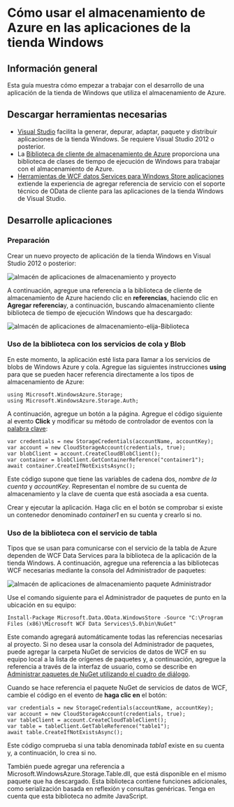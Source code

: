 <properties
    pageTitle="Usar el almacenamiento de Azure en las aplicaciones de la tienda Windows | Microsoft Azure"
    description="Obtenga información sobre cómo crear una aplicación de la tienda de Windows que usa almacenamiento de blobs de Windows Azure, cola, tabla o archivo."
    services="storage"
    documentationCenter=""
    authors="tamram"
    manager="carmonm"
    editor="tysonn"/>

<tags
    ms.service="storage"
    ms.workload="storage"
    ms.tgt_pltfrm="mobile-windows-store"
    ms.devlang="dotnet"
    ms.topic="article"
    ms.date="10/18/2016"
    ms.author="tamram"/>
    
# <a name="how-to-use-azure-storage-in-windows-store-apps"></a>Cómo usar el almacenamiento de Azure en las aplicaciones de la tienda Windows

## <a name="overview"></a>Información general

Esta guía muestra cómo empezar a trabajar con el desarrollo de una aplicación de la tienda de Windows que utiliza el almacenamiento de Azure.

## <a name="download-required-tools"></a>Descargar herramientas necesarias

- [Visual Studio](https://www.visualstudio.com/en-us/visual-studio-homepage-vs.aspx) facilita la generar, depurar, adaptar, paquete y distribuir aplicaciones de la tienda Windows. Se requiere Visual Studio 2012 o posterior.
- La [Biblioteca de cliente de almacenamiento de Azure](https://www.nuget.org/packages/WindowsAzure.Storage) proporciona una biblioteca de clases de tiempo de ejecución de Windows para trabajar con el almacenamiento de Azure.
- [Herramientas de WCF datos Services para Windows Store aplicaciones](http://www.microsoft.com/download/details.aspx?id=30714) extiende la experiencia de agregar referencia de servicio con el soporte técnico de OData de cliente para las aplicaciones de la tienda Windows de Visual Studio.

## <a name="develop-apps"></a>Desarrolle aplicaciones

### <a name="getting-ready"></a>Preparación

Crear un nuevo proyecto de aplicación de la tienda Windows en Visual Studio 2012 o posterior:

![almacén de aplicaciones de almacenamiento y proyecto][store-apps-storage-vs-project]

A continuación, agregue una referencia a la biblioteca de cliente de almacenamiento de Azure haciendo clic en **referencias**, haciendo clic en **Agregar referencia**y, a continuación, buscando almacenamiento cliente biblioteca de tiempo de ejecución Windows que ha descargado:

![almacén de aplicaciones de almacenamiento-elija-Biblioteca][store-apps-storage-choose-library]

### <a name="using-the-library-with-the-blob-and-queue-services"></a>Uso de la biblioteca con los servicios de cola y Blob

En este momento, la aplicación esté lista para llamar a los servicios de blobs de Windows Azure y cola. Agregue las siguientes instrucciones **using** para que se pueden hacer referencia directamente a los tipos de almacenamiento de Azure:

    using Microsoft.WindowsAzure.Storage;
    using Microsoft.WindowsAzure.Storage.Auth;

A continuación, agregue un botón a la página. Agregue el código siguiente al evento **Click** y modificar su método de controlador de eventos con la [palabra clave](http://msdn.microsoft.com/library/vstudio/hh156513.aspx):

    var credentials = new StorageCredentials(accountName, accountKey);
    var account = new CloudStorageAccount(credentials, true);
    var blobClient = account.CreateCloudBlobClient();
    var container = blobClient.GetContainerReference("container1");
    await container.CreateIfNotExistsAsync();

Este código supone que tiene las variables de cadena dos, *nombre de la cuenta* y *accountKey*. Representan el nombre de su cuenta de almacenamiento y la clave de cuenta que está asociada a esa cuenta.

Crear y ejecutar la aplicación. Haga clic en el botón se comprobar si existe un contenedor denominado *container1* en su cuenta y crearlo si no.

### <a name="using-the-library-with-the-table-service"></a>Uso de la biblioteca con el servicio de tabla

Tipos que se usan para comunicarse con el servicio de la tabla de Azure dependen de WCF Data Services para la biblioteca de la aplicación de la tienda Windows. A continuación, agregue una referencia a las bibliotecas WCF necesarias mediante la consola del Administrador de paquetes:

![almacén de aplicaciones de almacenamiento paquete Administrador][store-apps-storage-package-manager]

Use el comando siguiente para el Administrador de paquetes de punto en la ubicación en su equipo:

    Install-Package Microsoft.Data.OData.WindowsStore -Source "C:\Program Files (x86)\Microsoft WCF Data Services\5.0\bin\NuGet"

Este comando agregará automáticamente todas las referencias necesarias al proyecto. Si no desea usar la consola del Administrador de paquetes, puede agregar la carpeta NuGet de servicios de datos de WCF en su equipo local a la lista de orígenes de paquetes y, a continuación, agregue la referencia a través de la interfaz de usuario, como se describe en [Administrar paquetes de NuGet utilizando el cuadro de diálogo](http://docs.nuget.org/docs/start-here/Managing-NuGet-Packages-Using-The-Dialog).

Cuando se hace referencia el paquete NuGet de servicios de datos de WCF, cambie el código en el evento de **haga clic en** el botón:

    var credentials = new StorageCredentials(accountName, accountKey);
    var account = new CloudStorageAccount(credentials, true);
    var tableClient = account.CreateCloudTableClient();
    var table = tableClient.GetTableReference("table1");
    await table.CreateIfNotExistsAsync();

Este código comprueba si una tabla denominada *tabla1* existe en su cuenta y, a continuación, lo crea si no.

También puede agregar una referencia a Microsoft.WindowsAzure.Storage.Table.dll, que está disponible en el mismo paquete que ha descargado. Esta biblioteca contiene funciones adicionales, como serialización basada en reflexión y consultas genéricas. Tenga en cuenta que esta biblioteca no admite JavaScript.



[store-apps-storage-vs-project]: ./media/storage-use-store-apps/store-apps-storage-vs-project.png
[store-apps-storage-choose-library]: ./media/storage-use-store-apps/store-apps-storage-choose-library.png
[store-apps-storage-package-manager]: ./media/storage-use-store-apps/store-apps-storage-package-manager.png
